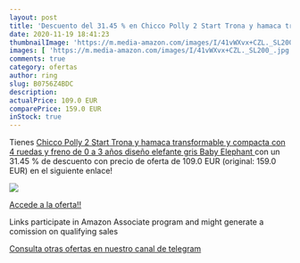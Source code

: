 ```yaml
---
layout: post
title: 'Descuento del 31.45 % en Chicco Polly 2 Start Trona y hamaca tran'
date: 2020-11-19 18:41:23
thumbnailImage: 'https://m.media-amazon.com/images/I/41vWXvx+CZL._SL200_.jpg'
images: [ 'https://m.media-amazon.com/images/I/41vWXvx+CZL._SL200_.jpg' ]
comments: true
category: ofertas
author: ring
slug: B0756Z4BDC
description:
actualPrice: 109.0 EUR
comparePrice: 159.0 EUR
inStock: true
---
```


Tienes [Chicco Polly 2 Start Trona y hamaca transformable y compacta  con 4 ruedas y freno  de 0 a 3 años  diseño elefante gris  Baby Elephant ](https://www.amazon.es/dp/B0756Z4BDC/?tag=redken-21) con un 31.45 % de descuento con precio de oferta de 109.0 EUR (original: 159.0 EUR) en el siguiente enlace!

[![](https://m.media-amazon.com/images/I/41vWXvx+CZL._SL200_.jpg)](https://www.amazon.es/dp/B0756Z4BDC/?tag=redken-21)

[Accede a la oferta!!](https://www.amazon.es/dp/B0756Z4BDC/?tag=redken-21)

Links participate in Amazon Associate program and might generate a comission on qualifying sales

[Consulta otras ofertas en nuestro canal de telegram](https://t.me/s/ofertas25)
